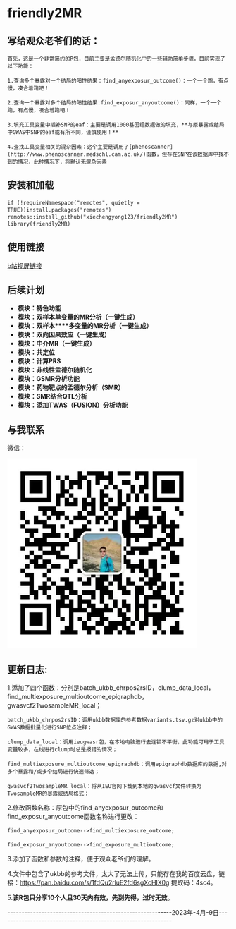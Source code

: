 # friendly2MR

## **写给观众老爷们的话：**

    首先，这是一个非常简约的R包，目前主要是孟德尔随机化中的一些辅助简单步骤，目前实现了以下功能：

    1.查询多个暴露对一个结局的阳性结果：find_anyexposur_outcome()：一个一个跑，有点慢，凑合着跑吧！

    2.查询一个暴露对多个结局的阳性结果:find_exposur_anyoutcome()：同样，一个一个跑，有点慢，凑合着跑吧！

    3.填充工具变量中插补SNP的eaf：主要是调用1000基因组数据做的填充，**与原暴露或结局中GWAS中SNP的eaf或有所不同，谨慎使用！**

    4.查找工具变量相关的混杂因素：这个主要是调用了[phenoscanner](http://www.phenoscanner.medschl.cam.ac.uk/)函数，但存在SNP在该数据库中找不到的情况，此种情况下，将默认无混杂因素

## 安装和加载

```
if (!requireNamespace("remotes", quietly = TRUE))install.packages("remotes")
remotes::install_github("xiechengyong123/friendly2MR")
library(friendly2MR)
```

## 使用链接

[b站视屏链接](https://www.bilibili.com/video/BV1Lk4y1h7j8/?spm_id_from=333.999.0.0&vd_source=559aa6843f51710f9b5e95a85661a0f3)

## 后续计划

* **模块：特色功能**
* **模块：双样本单变量的MR分析（一键生成）**
* **模块：双样本****多变量的MR分析（一键生成）**
* **模块：双向因果效应（一键生成）**
* **模块：中介MR（一键生成）**
* **模块：共定位**
* **模块：计算PRS**
* **模块：非线性孟德尔随机化**
* **模块：GSMR分析功能**
* **模块：药物靶点的孟德尔分析（SMR）**
* **模块：SMR结合QTL分析**
* **模块：添加TWAS（FUSION）分析功能**

## 与我联系

微信：

![1679155331649](https://github.com/xiechengyong123/friendly2MR/blob/main/%E5%BE%AE%E4%BF%A1%E5%9B%BE%E7%89%87_20230319000148.jpg)

## 更新日志:

1.添加了四个函数：分别是batch_ukbb_chrpos2rsID，clump_data_local，find_multiexposure_multioutcome_epigraphdb，gwasvcf2TwosampleMR_local；

    batch_ukbb_chrpos2rsID：调用ukbb数据库的参考数据variants.tsv.gz对ukbb中的GWAS数据批量化进行SNP位点注释；

    clump_data_local：调用ieugwasr包，在本地电脑进行去连锁不平衡，此功能可用于工具变量较多，在线进行clump时总是报错的情况；

    find_multiexposure_multioutcome_epigraphdb：调用epigraphdb数据库的数据,对多个暴露和/或多个结局进行快速筛选；

    gwasvcf2TwosampleMR_local：将从IEU官网下载到本地的gwasvcf文件转换为TwosampleMR的暴露或结局格式；

2.修改函数名称：原包中的find_anyexposur_outcome和find_exposur_anyoutcome函数名称进行更改：

    find_anyexposur_outcome-->find_multiexposure_outcome;

    find_exposur_anyoutcome-->find_exposure_multioutcome;

3.添加了函数和参数的注释，便于观众老爷们的理解。

4.文件中包含了ukbb的参考文件，太大了无法上传，只能存在我的百度云盘，链接：https://pan.baidu.com/s/1fdQu2rluE2fd6sgXcHIX0g
提取码：4sc4。

5.**该R包只分享10个人且30天内有效，先到先得，过时无效**。

----------------------------------------------------------2023年-4月-9日-------------------------------------------------------------
